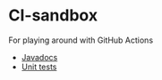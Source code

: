 # CI-sandbox

For playing around with GitHub Actions

* [Javadocs](javadoc/index.html)
* [Unit tests](tests/test/index.html)


